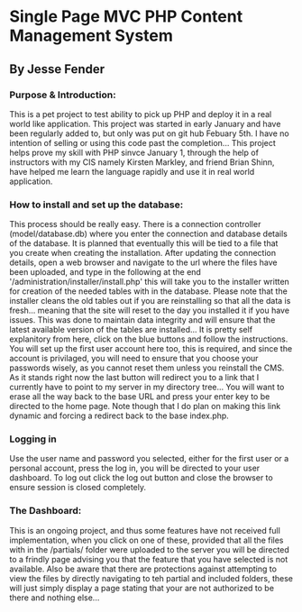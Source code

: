 # Single Page MVC PHP Content Management System
## By Jesse Fender

### Purpose & Introduction:
This is a pet project to test ability to pick up PHP and deploy it in a real world like application. This project was started in early January and have been regularly added to, but only was put on git hub Febuary 5th. I have no intention of selling or using this code past the completion... This project helps prove my skill with PHP sinvce January 1, through the help of instructors with my CIS  namely Kirsten Markley, and friend Brian Shinn, have helped me learn the language rapidly and use it in real world application.

### How to install and set up the database:
This process should be really easy. There is a connection controller (model/database.db) where you enter the connection and database details of the database. It is planned that eventually this will be tied to a file that you create when creating the installation.
After updating the connection details, open a web browser and navigate to the url where the files have been uploaded, and type in the following at the end '/administration/installer/install.php' this will take you to the installer written for creation of the needed tables with in the database. Please note that the installer cleans the old tables out if you are reinstalling so that all the data is fresh... meaning that the site will reset to the day you installed it if you have issues. This was done to maintain data integrity and will ensure that the latest available version of the tables are installed...
It is pretty self explanitory from here, click on the blue buttons and follow the instructions.
You will set up the first user account here too, this is required, and since the account is privilaged, you will need to ensure that you choose your passwords wisely, as you cannot reset them unless you reinstall the CMS.
As it stands right now the last button will redirect you to a link that I currently have to point to my server in my directory tree... You will want to erase all the way back to the base URL and press your enter key to be directed to the home page. Note though that I do plan on making this link dynamic and forcing a redirect back to the base index.php.

### Logging in
Use the user name and password you selected, either for the first user or a personal account, press the log in, you will be directed to your user dashboard.  To log out click the log out button and close the browser to ensure session is closed completely.

### The Dashboard:
This is an ongoing project, and thus some features have not received full implementation, when you click on one of these, provided that all the files with in the /partials/ folder were uploaded to the server you will be directed to a frindly page advising you that the feature that you have selected is not available. Also be aware that there are protections against attempting to view the files by directly navigating to teh partial and included folders, these will just simply display a page stating that your are not authorized to be there and nothing else...

